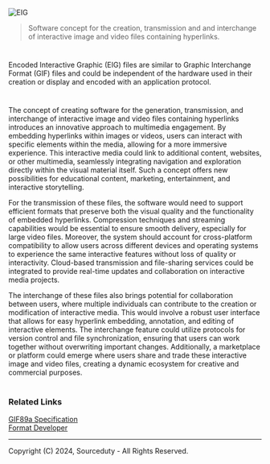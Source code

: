 ![EIG](https://github.com/sourceduty/Encoded_Interactive_Graphic_Format/assets/123030236/e05a9dec-3a9e-46db-9888-cc7069347725)

> Software concept for the creation, transmission and and interchange of interactive image and video files containing hyperlinks.

#

Encoded Interactive Graphic (EIG) files are similar to Graphic Interchange Format (GIF) files and could be independent of the hardware used in their creation or display and encoded with an application protocol.

#

The concept of creating software for the generation, transmission, and interchange of interactive image and video files containing hyperlinks introduces an innovative approach to multimedia engagement. By embedding hyperlinks within images or videos, users can interact with specific elements within the media, allowing for a more immersive experience. This interactive media could link to additional content, websites, or other multimedia, seamlessly integrating navigation and exploration directly within the visual material itself. Such a concept offers new possibilities for educational content, marketing, entertainment, and interactive storytelling.

For the transmission of these files, the software would need to support efficient formats that preserve both the visual quality and the functionality of embedded hyperlinks. Compression techniques and streaming capabilities would be essential to ensure smooth delivery, especially for large video files. Moreover, the system should account for cross-platform compatibility to allow users across different devices and operating systems to experience the same interactive features without loss of quality or interactivity. Cloud-based transmission and file-sharing services could be integrated to provide real-time updates and collaboration on interactive media projects.

The interchange of these files also brings potential for collaboration between users, where multiple individuals can contribute to the creation or modification of interactive media. This would involve a robust user interface that allows for easy hyperlink embedding, annotation, and editing of interactive elements. The interchange feature could utilize protocols for version control and file synchronization, ensuring that users can work together without overwriting important changes. Additionally, a marketplace or platform could emerge where users share and trade these interactive image and video files, creating a dynamic ecosystem for creative and commercial purposes.

#
### Related Links

[GIF89a Specification](https://www.w3.org/Graphics/GIF/spec-gif89a.txt)
<br>
[Format Developer](https://github.com/sourceduty/Format_Developer)

***
Copyright (C) 2024, Sourceduty - All Rights Reserved.
